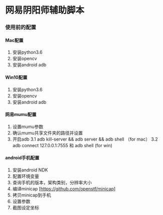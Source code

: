 # 网易阴阳师辅助脚本

### 使用前的配置 
#### Mac配置
1. 安装python3.6
2. 安装opencv
3. 安装android adb

#### Win10配置
1. 安装python3.6
2. 安装opencv
3. 安装android adb

#### 网易mumu配置
1. 设置mumu参数
2. 确认mumu共享文件夹的路径并设置
3. 开启adb
    3.1 adb kill-server && adb server && adb shell （for mac）
    3.2 adb connect 127.0.0.1:7555  和 adb shell (for win)

#### android手机配置
1. 安装android NDK
2. 配置环境变量
3. 查询手机的版本，架构类别，分辨率大小
4. 编译minicap [https://github.com/openstf/minicap]
5. 拷贝minicap到手机
6. 设置参数
7. 截图设定坐标



